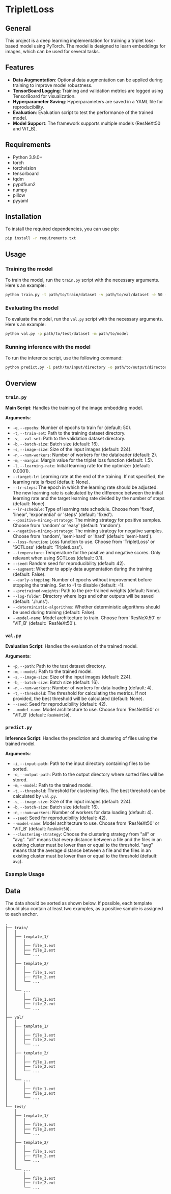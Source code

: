 # TripletLoss

## General

This project is a deep learning implementation for training a triplet loss-based model using PyTorch. The model is designed to learn embeddings for images, which can be used for several tasks.

## Features
- **Data Augmentation**: Optional data augmentation can be applied during training to improve model robustness.
- **TensorBoard Logging**: Training and validation metrics are logged using TensorBoard for visualization.
- **Hyperparameter Saving**: Hyperparameters are saved in a YAML file for reproducibility.
- **Evaluation**: Evaluation script to test the performance of the trained model.
- **Model Support**: The framework supports multiple models (ResNeXt50 and ViT_B).

## Requirements
- Python 3.9.0+
- torch
- torchvision
- tensorboard
- tqdm
- pypdfium2
- numpy
- pillow
- pyyaml

## Installation
To install the required dependencies, you can use pip:

```bash
pip install -r requirements.txt
```

## Usage

### Training the model
To train the model, run the `train.py` script with the necessary arguments. Here's an example:

```bash
python train.py -t path/to/train/dataset -v path/to/val/dataset -e 50 -l 0.0001 -b 8 -m 1.0
```

### Evaluating the model
To evaluate the model, run the `val.py` script with the necessary arguments. Here's an example:

```bash
python val.py -p path/to/test/dataset -m path/to/model
```

### Running inference with the model
To run the inference script, use the following command:

```bash
python predict.py -i path/to/input/directory -o path/to/output/directory -m path/to/model -t 0.20
```

## Overview

### `train.py`
**Main Script**: Handles the training of the image embedding model.

**Arguments**:
- `-e`, `--epochs`: Number of epochs to train for (default: 50).
- `-t`, `--train-set`: Path to the training dataset directory.
- `-v`, `--val-set`: Path to the validation dataset directory.
- `-b`, `--batch-size`: Batch size (default: 16).
- `-s`, `--image-size`: Size of the input images (default: 224).
- `-n`, `--num-workers`: Number of workers for the dataloader (default: 2).
- `-m`, `--margin`: Margin value for the triplet loss function (default: 1.5).
- `-l`, `--learning-rate`: Initial learning rate for the optimizer (default: 0.0001).
- `--target-lr`: Learning rate at the end of the training. If not specified, the learning rate is fixed (default: None).
- `--lr-steps`: The epoch in which the learning rate should be adjusted. The new learning rate is calculated by the difference between the initial learning rate and the target learning rate divided by the number of steps (default: None).
- `--lr-schedule`: Type of learning rate schedule. Choose from 'fixed', 'linear', 'exponential' or 'steps' (default: 'fixed').
- `--positive-mining-strategy`: The mining strategy for positive samples. Choose from 'random' or 'easy' (default: 'random').
- `--negative-mining-strategy`: The mining strategy for negative samples. Choose from 'random', 'semi-hard' or 'hard' (default: 'semi-hard').
- `--loss-function`: Loss function to use. Choose from 'TripletLoss' or 'SCTLoss' (default: 'TripletLoss').
- `--temperature`: Temperature for the positive and negative scores. Only relevant when using SCTLoss (default: 0.1).
- `--seed`: Random seed for reproducibility (default: 42).
- `--augment`: Whether to apply data augmentation during the training (default: False).
- `--early-stopping`: Number of epochs without improvement before stopping the training. Set to -1 to disable (default: -1).
- `--pretrained-weights`: Path to the pre-trained weights (default: None).
- `--log-folder`: Directory where logs and other outputs will be saved (default: './runs').
- `--deterministic-algorithms`: Whether deterministic algorithms should be used during training (default: False).
- `--model-name`: Model architecture to train. Choose from 'ResNeXt50' or 'ViT_B' (default: 'ResNeXt50').

### `val.py`
**Evaluation Script**: Handles the evaluation of the trained model.

**Arguments**:
- `-p`, `--path`: Path to the test dataset directory.
- `-m`, `--model`: Path to the trained model.
- `-s`, `--image-size`: Size of the input images (default: 224).
- `-b`, `--batch-size`: Batch size (default: 16).
- `-n`, `--num-workers`: Number of workers for data loading (default: 4).
- `-t`, `--threshold`: The threshold for calculating the metrics. If not provided, the best threshold will be calculated (default: None).
- `--seed`: Seed for reproducibility (default: 42).
- `--model-name`: Model architecture to use. Choose from 'ResNeXt50' or 'ViT_B' (default: `ResNeXt50`).

### `predict.py`
**Inference Script**: Handles the prediction and clustering of files using the trained model.

**Arguments**:
- `-i`, `--input-path`: Path to the input directory containing files to be sorted.
- `-o`, `--output-path`: Path to the output directory where sorted files will be stored.
- `-m`, `--model`: Path to the trained model.
- `-t`, `--threshold`: Threshold for clustering files. The best threshold can be calculated by `val.py`.
- `-s`, `--image-size`: Size of the input images (default: 224).
- `-b`, `--batch-size`: Batch size (default: 16).
- `-n`, `--num-workers`: Number of workers for data loading (default: 4).
- `--seed`: Seed for reproducibility (default: 42).
- `--model-name`: Model architecture to use. Choose from 'ResNeXt50' or 'ViT_B' (default: `ResNeXt50`).
- `--clustering-strategy`: Choose the clustering strategy from "all" or "avg". "all" means that every distance between a file and the files in an existing cluster must be lower than or equal to the threshold. "avg" means that the average distance between a file and the files in an existing cluster must be lower than or equal to the threshold (default: `avg`).

### Example Usage


## Data
The data should be sorted as shown below. If possible, each template should also contain at least two examples, as a positive sample is assigned to each anchor.
```
.
├── train/
│   │ 
│   ├── template_1/
│   │   │ 
│   │   ├── file_1.ext
│   │   ├── file_2.ext
│   │   └── ...
│   │ 
│   ├── template_2/
│   │   │ 
│   │   ├── file_1.ext
│   │   ├── file_2.ext
│   │   └── ...
│   │ 
│   └── ...
│       │ 
│       ├── file_1.ext
│       ├── file_2.ext
│       └── ...
│ 
├── val/
│   │ 
│   ├── template_1/
│   │   │ 
│   │   ├── file_1.ext
│   │   ├── file_2.ext
│   │   └── ...
│   │ 
│   ├── template_2/
│   │   │ 
│   │   ├── file_1.ext
│   │   ├── file_2.ext
│   │   └── ...
│   │ 
│   └── ...
│       │ 
│       ├── file_1.ext
│       ├── file_2.ext
│       └── ...
│ 
└── test/
    │ 
    ├── template_1/
    │   │ 
    │   ├── file_1.ext
    │   ├── file_2.ext
    │   └── ...
    │ 
    ├── template_2/
    │   │ 
    │   ├── file_1.ext
    │   ├── file_2.ext
    │   └── ...
    │ 
    └── ...
        │ 
        ├── file_1.ext
        ├── file_2.ext
        └── ...
```
